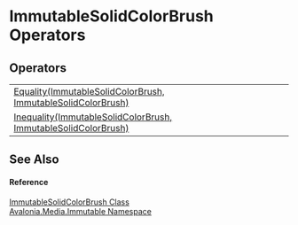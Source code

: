 # ImmutableSolidColorBrush Operators




## Operators
<table>
<tr>
<td><a href="M_Avalonia_Media_Immutable_ImmutableSolidColorBrush_op_Equality">Equality(ImmutableSolidColorBrush, ImmutableSolidColorBrush)</a></td>
<td> </td>
</tr>
<tr>
<td><a href="M_Avalonia_Media_Immutable_ImmutableSolidColorBrush_op_Inequality">Inequality(ImmutableSolidColorBrush, ImmutableSolidColorBrush)</a></td>
<td> </td>
</tr>
</table>

## See Also


#### Reference
<a href="T_Avalonia_Media_Immutable_ImmutableSolidColorBrush">ImmutableSolidColorBrush Class</a>  
<a href="N_Avalonia_Media_Immutable">Avalonia.Media.Immutable Namespace</a>  
